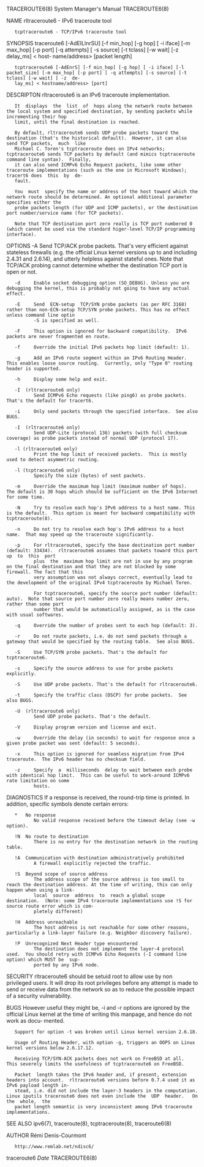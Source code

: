 TRACEROUTE6(8)                                                         System Manager's Manual                                                        TRACEROUTE6(8)

NAME
       rltraceroute6 - IPv6 traceroute tool

       tcptraceroute6 - TCP/IPv6 traceroute tool

SYNOPSIS
       traceroute6  [-AdEILlnrSU]  [-f  min_hop]  [-g hop] [ -i iface] [-m max_hop] [-p port] [-q attempts] [ -s source] [-t tclass] [-w wait] [-z delay_ms] < host‐
       name/address> [packet length]

       tcptraceroute6 [-AdEnrS] [-f min_hop] [-g hop] [ -i iface] [-l packet_size] [-m max_hop] [-p port] [ -q attempts] [-s source] [-t tclass] [-w wait] [ -z  de‐
       lay_ms] < hostname/address> [port]

DESCRIPTON
       rltraceroute6 is an IPv6 traceroute implementation.

       It  displays  the  list  of  hops along the network route between the local system and specified destination, by sending packets while incrementing their hop
       limit, until the final destination is reached.

       By default, rltraceroute6 sends UDP probe packets toward the destination (that's the historical default).  However, it can also send TCP packets,  much  like
       Michael C. Toren's tcptraceroute does on IPv4 networks; tcptraceroute6 sends TCP packets by default (and mimics tcptraceroute command line syntax).  Finally,
       it can also send ICMPv6 Echo Request packets, like some other traceroute implementations (such as the one in Microsoft Windows); tracert6 does  this  by  de‐
       fault.

       You  must  specify the name or address of the host toward which the network route should be determined. An optional additional parameter specifies either the
       probe packets length (for UDP and ICMP packets), or the destination port number/service name (for TCP packets).

       Note that TCP destination port zero really is TCP port numbered 0 (which cannot be used via the standard higer-level TCP/IP programming interface).

OPTIONS
       -A     Send TCP/ACK probe packets. That's very efficient against stateless firewalls (e.g. the official Linux kernel versions up to and including 2.4.31  and
              2.6.14), and utterly helpless against stateful ones. Note that TCP/ACK probing cannot determine whether the destination TCP port is open or not.

       -d     Enable socket debugging option (SO_DEBUG). Unless you are debugging the kernel, this is probably not going to have any actual effect.

       -E     Send  ECN-setup  TCP/SYN probe packets (as per RFC 3168) rather than non-ECN-setup TCP/SYN probe packets. This has no effect unless command line optin
              -S is specified as well.

       -F     This option is ignored for backward compatibility.  IPv6 packets are never fragmented en route.

       -f     Override the initial IPv6 packets hop limit (default: 1).

       -g     Add an IPv6 route segment within an IPv6 Routing Header.  This enables loose source routing.  Currently, only "Type 0" routing header is supported.

       -h     Display some help and exit.

       -I  (rltraceroute6 only)
              Send ICMPv6 Echo requests (like ping6) as probe packets.  That's the default for tracert6.

       -i     Only send packets through the specified interface.  See also BUGS.

       -I  (rltraceroute6 only)
              Send UDP-Lite (protocol 136) packets (with full checksum coverage) as probe packets instead of normal UDP (protocol 17).

       -l (rltraceroute6 only)
              Print the hop limit of received packets.  This is mostly used to detect asymmetric routing.

       -l (tcptraceroute6 only)
              Specify the size (bytes) of sent packets.

       -m     Override the maximum hop limit (maximum number of hops).  The default is 30 hops which should be sufficient on the IPv6 Internet for some time.

       -N     Try to resolve each hop's IPv6 address to a host name. This is the default.  This option is meant for backward compatibility with tcptraceroute(8).

       -n     Do not try to resolve each hop's IPv6 address to a host name.  That may speed up the traceroute significantly.

       -p     For rltraceroute6, specify the base destination port number (default: 33434).  rltraceroute6 assumes that packets toward this port  up  to  this  port
              plus  the  maximum hop limit are not in use by any program on the final destination and that they are not blocked by some firewall. The fact that this
              very assumption was not always correct, eventually lead to the development of the original IPv4 tcptraceroute by Michael Toren.

              For tcptraceroute6, specify the source port number (default: auto).  Note that source port number zero really means number zero, rather than some port
              number that would be automatically assigned, as is the case with usual softwares.

       -q     Override the number of probes sent to each hop (default: 3).

       -r     Do not route packets, i.e. do not send packets through a gateway that would be specified by the routing table.  See also BUGS.

       -S     Use TCP/SYN probe packets. That's the default for tcptraceroute6.

       -s     Specify the source address to use for probe packets explicitly.

       -S     Use UDP probe packets. That's the default for rltraceroute6.

       -t     Specify the traffic class (DSCP) for probe packets.  See also BUGS.

       -U  (rltraceroute6 only)
              Send UDP probe packets. That's the default.

       -V     Display program version and license and exit.

       -w     Override the delay (in seconds) to wait for response once a given probe packet was sent (default: 5 seconds).

       -x     This option is ignored for seamless migration from IPv4 traceroute.  The IPv6 header has no checksum field.

       -z     Specify  a  milliseconds  delay to wait between each probe with identical hop limit.  This can be useful to work-around ICMPv6 rate limitation on some
              hosts.

DIAGNOSTICS
       If a response is received, the round-trip time is printed.  In addition, specific symbols denote certain errors:

       *   No response
              No valid response received before the timeout delay (see -w option).

       !N  No route to destination
              There is no entry for the destination network in the routing table.

       !A  Communication with destination administratively prohibited
              A firewall explicitly rejected the traffic.

       !S  Beyond scope of source address
              The address scope of the source address is too small to reach the destination address. At the time of writing, this can only happen when using a link-
              local  source  address  to  reach a global scope destination.  (Note: some IPv4 traceroute implementations use !S for source route error which is com‐
              pletely different)

       !H  Address unreachable
              The host address is not reachable for some other reasons, particularly a link-layer failure (e.g. Neighbor discovery failure).

       !P  Unrecognized Next Header type encountered
              The destination does not implement the layer-4 protocol used.  You should retry with ICMPv6 Echo Requests (-I command line option) which MUST be  sup‐
              ported by any IPv6 node.

SECURITY
       rltraceroute6 should be setuid root to allow use by non privileged users. It will drop its root privileges before any attempt is made to send or receive data
       from the network so as to reduce the possible impact of a security vulnerability.

BUGS
       However useful they might be, -i and -r options are ignored by the official Linux kernel at the time of writing this manpage, and hence do not work as  docu‐
       mented.

       Support for option -t was broken until Linux kernel version 2.6.18.

       Usage of Routing Header, with option -g, triggers an OOPS on Linux kernel versions below 2.6.17.12.

       Receiving TCP/SYN-ACK packets does not work on FreeBSD at all.  This severely limits the usefulness of tcptraceroute6 on FreeBSD.

       Packet  length takes the IPv6 header and, if present, extension headers into account.  rltraceroute6 versions before 0.7.4 used it as IPv6 payload length in‐
       stead, i.e. did not include the layer-3 headers in the computation.  Linux iputils traceroute6 does not even include the  UDP  header.   On  the  whole,  the
       packet length semantic is very inconsistent among IPv6 traceroute implementations.

SEE ALSO
       ipv6(7), traceroute(8), tcptraceroute(8), traceroute6(8)

AUTHOR
       Rémi Denis-Courmont <remi at remlab dot net>

       http://www.remlab.net/ndisc6/

traceroute6                                                                    $Date$                                                                 TRACEROUTE6(8)
